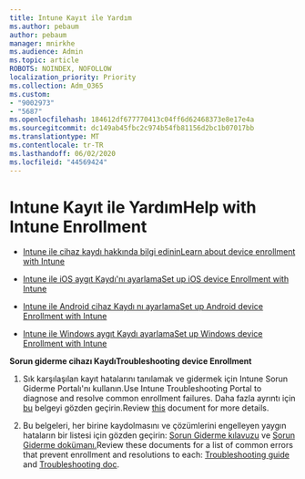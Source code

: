 ```yaml
---
title: Intune Kayıt ile Yardım
ms.author: pebaum
author: pebaum
manager: mnirkhe
ms.audience: Admin
ms.topic: article
ROBOTS: NOINDEX, NOFOLLOW
localization_priority: Priority
ms.collection: Adm_O365
ms.custom:
- "9002973"
- "5687"
ms.openlocfilehash: 184612df677770413c04ff6d62468373e8e17e4a
ms.sourcegitcommit: dc149ab45fbc2c974b54fb81156d2bc1b07017bb
ms.translationtype: MT
ms.contentlocale: tr-TR
ms.lasthandoff: 06/02/2020
ms.locfileid: "44569424"
---
```

# <a name="help-with-intune-enrollment"></a><span data-ttu-id="eb111-102">Intune Kayıt ile Yardım</span><span class="sxs-lookup"><span data-stu-id="eb111-102">Help with Intune Enrollment</span></span>


- [<span data-ttu-id="eb111-103">Intune ile cihaz kaydı hakkında bilgi edinin</span><span class="sxs-lookup"><span data-stu-id="eb111-103">Learn about device enrollment with Intune</span></span>](https://docs.microsoft.com/intune/device-enrollment)

- [<span data-ttu-id="eb111-104">Intune ile iOS aygıt Kaydı'nı ayarlama</span><span class="sxs-lookup"><span data-stu-id="eb111-104">Set up iOS device Enrollment with Intune</span></span>](https://docs.microsoft.com/intune/ios-enroll)

- [<span data-ttu-id="eb111-105">Intune ile Android cihaz Kaydı nı ayarlama</span><span class="sxs-lookup"><span data-stu-id="eb111-105">Set up Android device Enrollment with Intune</span></span>](https://docs.microsoft.com/intune/android-enroll)

- [<span data-ttu-id="eb111-106">Intune ile Windows aygıt Kaydı ayarlama</span><span class="sxs-lookup"><span data-stu-id="eb111-106">Set up Windows device Enrollment with Intune</span></span>](https://docs.microsoft.com/intune/windows-enroll)

<span data-ttu-id="eb111-107">**Sorun giderme cihazı Kaydı**</span><span class="sxs-lookup"><span data-stu-id="eb111-107">**Troubleshooting device Enrollment**</span></span>

1. <span data-ttu-id="eb111-108">Sık karşılaşılan kayıt hatalarını tanılamak ve gidermek için Intune Sorun Giderme Portalı'nı kullanın.</span><span class="sxs-lookup"><span data-stu-id="eb111-108">Use Intune Troubleshooting Portal to diagnose and resolve common enrollment failures.</span></span> <span data-ttu-id="eb111-109">Daha fazla ayrıntı için [bu](https://docs.microsoft.com/intune/help-desk-operators) belgeyi gözden geçirin.</span><span class="sxs-lookup"><span data-stu-id="eb111-109">Review [this](https://docs.microsoft.com/intune/help-desk-operators) document for more details.</span></span>

2. <span data-ttu-id="eb111-110">Bu belgeleri, her birine kaydolmasını ve çözümlerini engelleyen yaygın hataların bir listesi için gözden geçirin: [Sorun Giderme kılavuzu](https://support.microsoft.com/help/4469913/troubleshooting-windows-device-enrollment-problems-in-microsoft-intune) ve [Sorun Giderme dokümanı.](https://docs.microsoft.com/intune/troubleshoot-device-enrollment-in-intune)</span><span class="sxs-lookup"><span data-stu-id="eb111-110">Review these documents for a list of common errors that prevent enrollment and resolutions to each: [Troubleshooting guide](https://support.microsoft.com/help/4469913/troubleshooting-windows-device-enrollment-problems-in-microsoft-intune) and [Troubleshooting doc](https://docs.microsoft.com/intune/troubleshoot-device-enrollment-in-intune).</span></span>